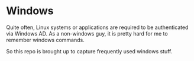 # Windows

Quite often, Linux systems or applications are required to be authenticated via Windows AD. As a non-windows guy, it is pretty hard for me to remember windows commands. 

So this repo is brought up to capture frequently used windows stuff. 
